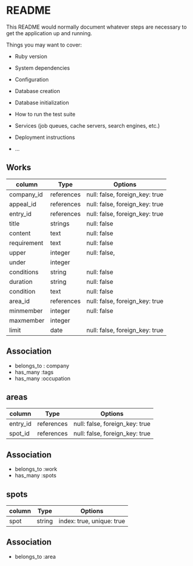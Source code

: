 # README

This README would normally document whatever steps are necessary to get the
application up and running.

Things you may want to cover:

* Ruby version

* System dependencies

* Configuration

* Database creation

* Database initialization

* How to run the test suite

* Services (job queues, cache servers, search engines, etc.)

* Deployment instructions

* ...


## Works
|column         |Type           |Options                       |
|---------------|---------------|------------------------------|
|company_id     |references     |null: false, foreign_key: true|
|appeal_id      |references     |null: false, foreign_key: true|
|entry_id       |references     |null: false, foreign_key: true|
|title          |strings        |null: false                   |
|content        |text           |null: false                   |
|requirement    |text           |null: false                   |
|upper          |integer        |null: false,                  |
|under          |integer        |                              |  
|conditions     |string         |null: false                   |
|duration       |string         |null: false                   |
|condition      |text           |null: false                   |
|area_id        |references     |null: false, foreign_key: true|
|minmember      |integer        |null: false                   |
|maxmember      |integer        |                              |
|limit          |date           |null: false, foreign_key: true|

## Association
- belongs_to : company
- has_many :tags
- has_many :occupation

## areas
|column         |Type           |Options                       |
|---------------|---------------|------------------------------|
|entry_id       |references     |null: false, foreign_key: true|
|spot_id        |references     |null: false, foreign_key: true|

## Association
- belongs_to :work
- has_many   :spots

## spots
|column         |Type           |Options                       |
|---------------|---------------|------------------------------|
|spot           |string         |index: true, unique: true     |

## Association
- belongs_to :area
